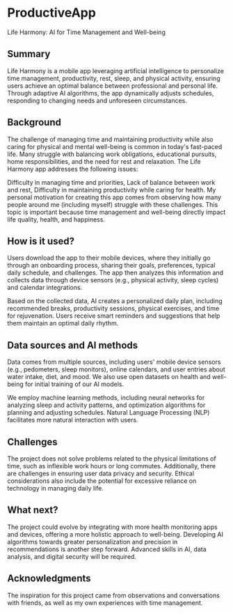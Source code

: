 # ProductiveApp

Life Harmony: AI for Time Management and Well-being

## Summary

Life Harmony is a mobile app leveraging artificial intelligence to personalize time management, productivity, rest, sleep, and physical activity, ensuring users achieve an optimal balance between professional and personal life. Through adaptive AI algorithms, the app dynamically adjusts schedules, responding to changing needs and unforeseen circumstances.


## Background

The challenge of managing time and maintaining productivity while also caring for physical and mental well-being is common in today's fast-paced life. Many struggle with balancing work obligations, educational pursuits, home responsibilities, and the need for rest and relaxation. The Life Harmony app addresses the following issues:

Difficulty in managing time and priorities,
Lack of balance between work and rest,
Difficulty in maintaining productivity while caring for health.
My personal motivation for creating this app comes from observing how many people around me (including myself) struggle with these challenges. This topic is important because time management and well-being directly impact life quality, health, and happiness.


## How is it used?

Users download the app to their mobile devices, where they initially go through an onboarding process, sharing their goals, preferences, typical daily schedule, and challenges. The app then analyzes this information and collects data through device sensors (e.g., physical activity, sleep cycles) and calendar integrations.

Based on the collected data, AI creates a personalized daily plan, including recommended breaks, productivity sessions, physical exercises, and time for rejuvenation. Users receive smart reminders and suggestions that help them maintain an optimal daily rhythm.



## Data sources and AI methods
Data comes from multiple sources, including users' mobile device sensors (e.g., pedometers, sleep monitors), online calendars, and user entries about water intake, diet, and mood. We also use open datasets on health and well-being for initial training of our AI models.

We employ machine learning methods, including neural networks for analyzing sleep and activity patterns, and optimization algorithms for planning and adjusting schedules. Natural Language Processing (NLP) facilitates more natural interaction with users.

## Challenges

The project does not solve problems related to the physical limitations of time, such as inflexible work hours or long commutes. Additionally, there are challenges in ensuring user data privacy and security. Ethical considerations also include the potential for excessive reliance on technology in managing daily life.

## What next?

The project could evolve by integrating with more health monitoring apps and devices, offering a more holistic approach to well-being. Developing AI algorithms towards greater personalization and precision in recommendations is another step forward. Advanced skills in AI, data analysis, and digital security will be required.


## Acknowledgments

The inspiration for this project came from observations and conversations with friends, as well as my own experiences with time management.

